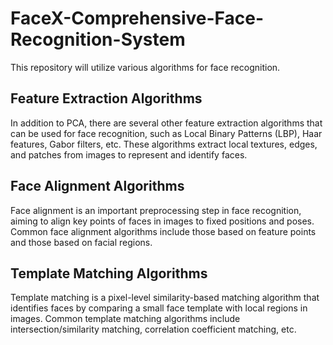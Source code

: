 # FaceX-Comprehensive-Face-Recognition-System
This repository will utilize various algorithms for face recognition.

## Feature Extraction Algorithms

In addition to PCA, there are several other feature extraction algorithms that can be used for face recognition, such as Local Binary Patterns (LBP), Haar features, Gabor filters, etc. These algorithms extract local textures, edges, and patches from images to represent and identify faces.

## Face Alignment Algorithms

Face alignment is an important preprocessing step in face recognition, aiming to align key points of faces in images to fixed positions and poses. Common face alignment algorithms include those based on feature points and those based on facial regions.

## Template Matching Algorithms

Template matching is a pixel-level similarity-based matching algorithm that identifies faces by comparing a small face template with local regions in images. Common template matching algorithms include intersection/similarity matching, correlation coefficient matching, etc.
